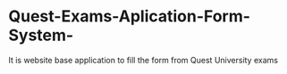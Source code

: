 # Quest-Exams-Aplication-Form-System-
It is website base application to fill the form from Quest University exams 
